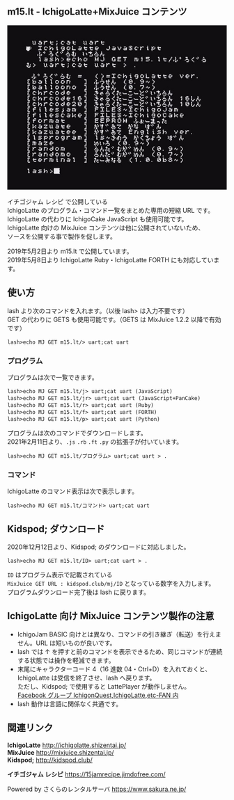 ## m15.lt - IchigoLatte+MixJuice コンテンツ

![スクリーンショット](/screenshot.jpg)

イチゴジャム レシピ で公開している\
IchigoLatte のプログラム・コマンド一覧をまとめた専用の短縮 URL です。\
IchigoLatte の代わりに IchigoCake JavaScript も使用可能です。\
IchigoLatte 向けの MixJuice コンテンツは他に公開されていないため、\
ソースを公開する事で製作を促します。

2019年5月2日より m15.lt で公開しています。\
2019年5月8日より IchigoLatte Ruby・IchigoLatte FORTH にも対応しています。

## 使い方

lash より次のコマンドを入れます。（以後 lash> は入力不要です）\
GET の代わりに GETS も使用可能です。（GETS は MixJuice 1.2.2 以降で有効です）

```
lash>echo MJ GET m15.lt/> uart;cat uart
```

### プログラム

プログラムは次で一覧できます。

```
lash>echo MJ GET m15.lt/j> uart;cat uart (JavaScript)
lash>echo MJ GET m15.lt/jr> uart;cat uart (JavaScript+PanCake)
lash>echo MJ GET m15.lt/r> uart;cat uart (Ruby)
lash>echo MJ GET m15.lt/f> uart;cat uart (FORTH)
lash>echo MJ GET m15.lt/p> uart;cat uart (Python)
```

プログラムは次のコマンドでダウンロードします。\
2021年2月11日より、`.js` `.rb` `.ft` `.py` の拡張子が付いています。

```
lash>echo MJ GET m15.lt/プログラム> uart;cat uart > .
```

### コマンド

IchigoLatte のコマンド表示は次で表示します。

```
lash>echo MJ GET m15.lt/コマンド> uart;cat uart
```

## Kidspod; ダウンロード

2020年12月12日より、Kidspod; のダウンロードに対応しました。

```
lash>echo MJ GET m15.lt/ID> uart;cat uart > .
```

`ID` はプログラム表示で記載されている\
 `MixJuice GET URL : kidspod.club/mj/ID` となっている数字を入力します。\
プログラムダウンロード完了後は lash に戻ります。

## IchigoLatte 向け MixJuice コンテンツ製作の注意

- IchigoJam BASIC 向けとは異なり、コマンドの引き継ぎ（転送）を行えません。URL は短いものが良いです。
- lash では ↑ を押すと前のコマンドを表示できるため、同じコマンドが連続する状態では操作を軽減できます。
- 末尾にキャラクターコード 4（16 進数 04・Ctrl+D）を入れておくと、<br />IchigoLatte は受信を終了させ、lash へ戻ります。<br />ただし、Kidspod; で使用すると LattePlayer が動作しません。<br />[Facebook グループ IchigonQuest,IchigoLatte,etc-FAN 内](https://www.facebook.com/groups/568222796651326/permalink/856839061123030/)
- lash 動作は言語に関係なく共通です。

## 関連リンク

**IchigoLatte** http://ichigolatte.shizentai.jp/ \
**MixJuice** http://mixjuice.shizentai.jp/ \
**Kidspod;** http://kidspod.club/

**イチゴジャム レシピ** https://15jamrecipe.jimdofree.com/

Powered by さくらのレンタルサーバ https://www.sakura.ne.jp/
